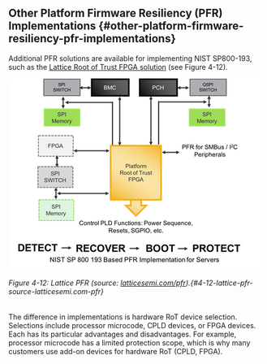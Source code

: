 <!--- @file
  other-platform-firmware-resiliency-pfr-implementations.md for Understanding the UEFI Secure Boot Chain

  Copyright (c) 2019, Intel Corporation. All rights reserved.<BR>

  Redistribution and use in source (original document form) and 'compiled'
  forms (converted to PDF, epub, HTML and other formats) with or without
  modification, are permitted provided that the following conditions are met:

  1) Redistributions of source code (original document form) must retain the
     above copyright notice, this list of conditions and the following
     disclaimer as the first lines of this file unmodified.

  2) Redistributions in compiled form (transformed to other DTDs, converted to
     PDF, epub, HTML and other formats) must reproduce the above copyright
     notice, this list of conditions and the following disclaimer in the
     documentation and/or other materials provided with the distribution.

  THIS DOCUMENTATION IS PROVIDED BY TIANOCORE PROJECT "AS IS" AND ANY EXPRESS OR
  IMPLIED WARRANTIES, INCLUDING, BUT NOT LIMITED TO, THE IMPLIED WARRANTIES OF
  MERCHANTABILITY AND FITNESS FOR A PARTICULAR PURPOSE ARE DISCLAIMED. IN NO
  EVENT SHALL TIANOCORE PROJECT  BE LIABLE FOR ANY DIRECT, INDIRECT, INCIDENTAL,
  SPECIAL, EXEMPLARY, OR CONSEQUENTIAL DAMAGES (INCLUDING, BUT NOT LIMITED TO,
  PROCUREMENT OF SUBSTITUTE GOODS OR SERVICES; LOSS OF USE, DATA, OR PROFITS;
  OR BUSINESS INTERRUPTION) HOWEVER CAUSED AND ON ANY THEORY OF LIABILITY,
  WHETHER IN CONTRACT, STRICT LIABILITY, OR TORT (INCLUDING NEGLIGENCE OR
  OTHERWISE) ARISING IN ANY WAY OUT OF THE USE OF THIS DOCUMENTATION, EVEN IF
  ADVISED OF THE POSSIBILITY OF SUCH DAMAGE.

-->


## Other Platform Firmware Resiliency (PFR) Implementations {#other-platform-firmware-resiliency-pfr-implementations}

Additional PFR solutions are available for implementing NIST SP800-193, such as the [Lattice Root of Trust FPGA solution](http://www.latticesemi.com/pfr) (see Figure 4-12).

![](/media/image26.png)

###### Figure 4-12: Lattice PFR (source: [latticesemi.com/pfr](http://www.latticesemi.com/pfr)).{#4-12-lattice-pfr-source-latticesemi.com-pfr}

The difference in implementations is hardware RoT device selection. Selections include processor microcode, CPLD devices, or FPGA devices. Each has its particular advantages and disadvantages. For example, processor microcode has a limited protection scope, which is why many customers use add-on devices for hardware RoT (CPLD, FPGA).